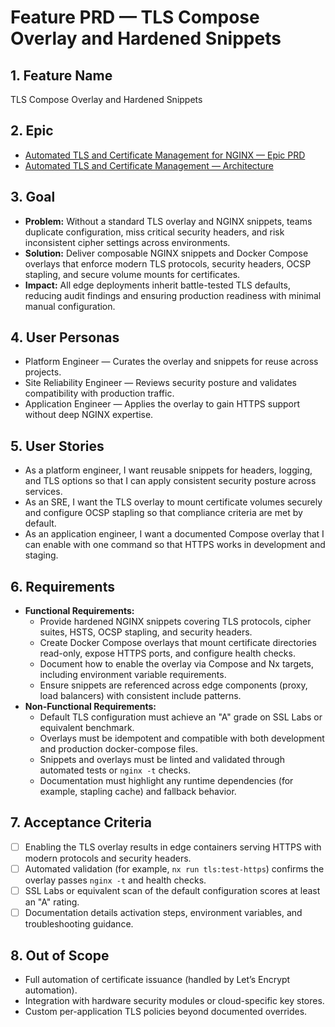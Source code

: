 # Feature PRD — TLS Compose Overlay and Hardened Snippets

## 1. Feature Name

TLS Compose Overlay and Hardened Snippets

## 2. Epic

- [Automated TLS and Certificate Management for NGINX — Epic PRD](../../epic.md)
- [Automated TLS and Certificate Management — Architecture](../../arch.md)

## 3. Goal

- **Problem:** Without a standard TLS overlay and NGINX snippets, teams duplicate configuration, miss critical security headers, and risk inconsistent cipher settings across environments.
- **Solution:** Deliver composable NGINX snippets and Docker Compose overlays that enforce modern TLS protocols, security headers, OCSP stapling, and secure volume mounts for certificates.
- **Impact:** All edge deployments inherit battle-tested TLS defaults, reducing audit findings and ensuring production readiness with minimal manual configuration.

## 4. User Personas

- Platform Engineer — Curates the overlay and snippets for reuse across projects.
- Site Reliability Engineer — Reviews security posture and validates compatibility with production traffic.
- Application Engineer — Applies the overlay to gain HTTPS support without deep NGINX expertise.

## 5. User Stories

- As a platform engineer, I want reusable snippets for headers, logging, and TLS options so that I can apply consistent security posture across services.
- As an SRE, I want the TLS overlay to mount certificate volumes securely and configure OCSP stapling so that compliance criteria are met by default.
- As an application engineer, I want a documented Compose overlay that I can enable with one command so that HTTPS works in development and staging.

## 6. Requirements

- **Functional Requirements:**
  - Provide hardened NGINX snippets covering TLS protocols, cipher suites, HSTS, OCSP stapling, and security headers.
  - Create Docker Compose overlays that mount certificate directories read-only, expose HTTPS ports, and configure health checks.
  - Document how to enable the overlay via Compose and Nx targets, including environment variable requirements.
  - Ensure snippets are referenced across edge components (proxy, load balancers) with consistent include patterns.
- **Non-Functional Requirements:**
  - Default TLS configuration must achieve an "A" grade on SSL Labs or equivalent benchmark.
  - Overlays must be idempotent and compatible with both development and production docker-compose files.
  - Snippets and overlays must be linted and validated through automated tests or `nginx -t` checks.
  - Documentation must highlight any runtime dependencies (for example, stapling cache) and fallback behavior.

## 7. Acceptance Criteria

- [ ] Enabling the TLS overlay results in edge containers serving HTTPS with modern protocols and security headers.
- [ ] Automated validation (for example, `nx run tls:test-https`) confirms the overlay passes `nginx -t` and health checks.
- [ ] SSL Labs or equivalent scan of the default configuration scores at least an "A" rating.
- [ ] Documentation details activation steps, environment variables, and troubleshooting guidance.

## 8. Out of Scope

- Full automation of certificate issuance (handled by Let’s Encrypt automation).
- Integration with hardware security modules or cloud-specific key stores.
- Custom per-application TLS policies beyond documented overrides.
